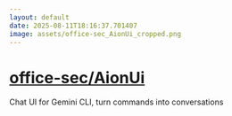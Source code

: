 ```yaml
---
layout: default
date: 2025-08-11T18:16:37.701407
image: assets/office-sec_AionUi_cropped.png
---
```


# [office-sec/AionUi](https://github.com/office-sec/AionUi)

Chat UI for Gemini CLI, turn commands into conversations
